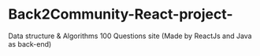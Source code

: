# Back2Community-React-project-
Data structure &amp; Algorithms 100 Questions site (Made by ReactJs and Java as back-end)
